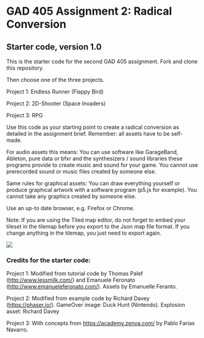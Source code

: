 # GAD 405 Assignment 2: Radical Conversion
## Starter code, version 1.0

This is the starter code for the second GAD 405 assignment.
Fork and clone this repository.

Then choose one of the three projects.

Project 1: Endless Runner (Flappy Bird)

Project 2: 2D-Shooter (Space Invaders)

Project 3: RPG

Use this code as your starting point to create a radical conversion as detailed in the assignment brief. Remember: all assets have to be self-made.

For audio assets this means: You can use software like GarageBand, Ableton, pure data or bfxr and the synthesizers / sound libraries these programs provide to create music and sound for your game. You cannot use prerecorded sound or music files created by someone else.

Same rules for graphical assets: You can draw everything yourself or produce graphical artwork with a software program (p5.js for example). You cannot take any graphics created by someone else.

Use an up-to date browser, e.g. Firefox or Chrome.

Note: If you are using the Tiled map editor, do not forget to embed your tileset in the tilemap before you export to the Json map file format. If you change anything in the tilemap, you just need to export again.

![](embed_tileset.png)


### Credits for the starter code:

Project 1: Modified from tutorial code by Thomas Palef (http://www.lessmilk.com/) and Emanuele Feronato (http://www.emanueleferonato.com/). Assets by Emanuelle Feranto.

Project 2: Modified from example code by Richard Davey (https://phaser.io/). GameOver image: Duck Hunt (Nintendo). Explosion asset: Richard Davey

Project 3: With concepts from https://academy.zenva.com/ by Pablo Farias Navarro.
